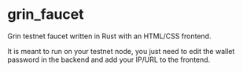 # grin_faucet

Grin testnet faucet written in Rust with an HTML/CSS frontend.

It is meant to run on your testnet node, you just need to edit the wallet password in the backend and add your IP/URL to the frontend.
